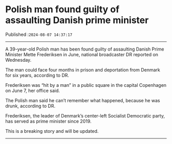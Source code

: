 # Polish man found guilty of assaulting Danish prime minister

Published :`2024-08-07 14:37:17`

---

A 39-year-old Polish man has been found guilty of assaulting Danish Prime Minister Mette Frederiksen in June, national broadcaster DR reported on Wednesday.

The man could face four months in prison and deportation from Denmark for six years, according to DR.

Frederiksen was “hit by a man” in a public square in the capital Copenhagen on June 7, her office said.

The Polish man said he can’t remember what happened, because he was drunk, according to DR.

Frederiksen, the leader of Denmark’s center-left Socialist Democratic party, has served as prime minister since 2019.

This is a breaking story and will be updated.

---

